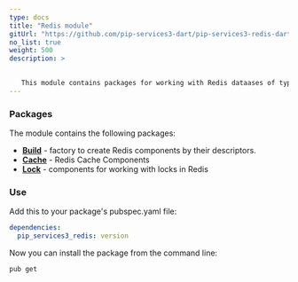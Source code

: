 ```yaml
---
type: docs
title: "Redis module"
gitUrl: "https://github.com/pip-services3-dart/pip-services3-redis-dart"
no_list: true
weight: 500
description: > 

 
   This module contains packages for working with Redis dataases of type key-value.
---
```


### Packages

The module contains the following packages:
- [**Build**](build) - factory to create Redis components by their descriptors.
- [**Cache**](cache) - Redis Cache Components
- [**Lock**](lock) - components for working with locks in Redis


### Use

Add this to your package's pubspec.yaml file:
```yaml
dependencies:
  pip_services3_redis: version
```

Now you can install the package from the command line:
```bash
pub get
```
